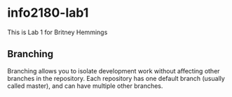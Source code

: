# info2180-lab1

This is Lab 1 for Britney Hemmings

## Branching

Branching allows you to isolate development work without
affecting other branches in the repository. Each repository
has one default branch (usually called master), and can have multiple other branches.